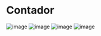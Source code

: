 # Contador

![image](https://user-images.githubusercontent.com/110045968/186795929-26840931-a32f-4992-ab6f-7c954044d7a9.png)
![image](https://user-images.githubusercontent.com/110045968/186795946-84f97e5d-23fb-4f02-9883-fe38ddaa209a.png)
![image](https://user-images.githubusercontent.com/110045968/186795957-f8896fdf-4831-41f6-9b6c-a4e69993505b.png)
![image](https://user-images.githubusercontent.com/110045968/186795966-a55491e6-8473-418e-a732-0da5b41f42b8.png)
